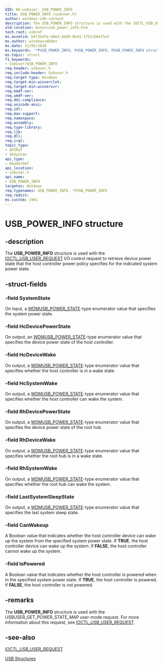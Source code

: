 ```yaml
---
UID: NS:usbuser._USB_POWER_INFO
title: USB_POWER_INFO (usbuser.h)
author: windows-sdk-content
description: The USB_POWER_INFO structure is used with the IOCTL_USB_USER_REQUEST I/O control request to retrieve device power state that the host controller power policy specifies for the indicated system power state.
old-location: buses\usb_power_info.htm
tech.root: usbref
ms.assetid: b4f35d7e-b0e3-44d9-8e41-1752cb0af5ef
ms.author: windowssdkdev
ms.date: 12/05/2018
ms.keywords: '*PUSB_POWER_INFO, PUSB_POWER_INFO, PUSB_POWER_INFO structure pointer [Buses], USB_POWER_INFO, USB_POWER_INFO structure [Buses], buses.usb_power_info, usbstrct_95ba66ea-20ee-4e05-8294-3b3bd06f7116.xml, usbuser/PUSB_POWER_INFO, usbuser/USB_POWER_INFO'
ms.topic: struct
f1_keywords:
- usbuser/USB_POWER_INFO
req.header: usbuser.h
req.include-header: Usbuser.h
req.target-type: Windows
req.target-min-winverclnt: 
req.target-min-winversvr: 
req.kmdf-ver: 
req.umdf-ver: 
req.ddi-compliance: 
req.unicode-ansi: 
req.idl: 
req.max-support: 
req.namespace: 
req.assembly: 
req.type-library: 
req.lib: 
req.dll: 
req.irql: 
topic_type:
- APIRef
- kbSyntax
api_type:
- HeaderDef
api_location:
- usbuser.h
api_name:
- USB_POWER_INFO
targetos: Windows
req.typenames: USB_POWER_INFO, *PUSB_POWER_INFO
req.redist: 
ms.custom: 19H1
---
```


# USB_POWER_INFO structure


## -description


The <b>USB_POWER_INFO</b> structure is used with the <a href="https://docs.microsoft.com/windows/desktop/api/usbuser/ni-usbuser-ioctl_usb_user_request">IOCTL_USB_USER_REQUEST</a> I/O control request to retrieve device power state that the host controller power policy specifies for the indicated system power state.


## -struct-fields




### -field SystemState

On input, a <a href="https://docs.microsoft.com/windows/desktop/api/usbuser/ne-usbuser-wdmusb_power_state">WDMUSB_POWER_STATE</a>-type enumerator value that specifies the system power state.


### -field HcDevicePowerState

On output, an <a href="https://docs.microsoft.com/windows/desktop/api/usbuser/ne-usbuser-wdmusb_power_state">WDMUSB_POWER_STATE</a>-type enumerator value that specifies the device power state of the host controller.


### -field HcDeviceWake

On output, a <a href="https://docs.microsoft.com/windows/desktop/api/usbuser/ne-usbuser-wdmusb_power_state">WDMUSB_POWER_STATE</a>-type enumerator value that specifies whether the host controller is in a wake state.


### -field HcSystemWake

On output, a <a href="https://docs.microsoft.com/windows/desktop/api/usbuser/ne-usbuser-wdmusb_power_state">WDMUSB_POWER_STATE</a>-type enumerator value that specifies whether the host controller can wake the system.


### -field RhDevicePowerState

On output, a <a href="https://docs.microsoft.com/windows/desktop/api/usbuser/ne-usbuser-wdmusb_power_state">WDMUSB_POWER_STATE</a>-type enumerator value that specifies the device power state of the root hub.


### -field RhDeviceWake

On output, a <a href="https://docs.microsoft.com/windows/desktop/api/usbuser/ne-usbuser-wdmusb_power_state">WDMUSB_POWER_STATE</a>-type enumerator value that specifies whether the root hub is in a wake state.


### -field RhSystemWake

On output, a <a href="https://docs.microsoft.com/windows/desktop/api/usbuser/ne-usbuser-wdmusb_power_state">WDMUSB_POWER_STATE</a>-type enumerator value that specifies whether the root hub can wake the system.


### -field LastSystemSleepState

On output, a <a href="https://docs.microsoft.com/windows/desktop/api/usbuser/ne-usbuser-wdmusb_power_state">WDMUSB_POWER_STATE</a>-type enumerator value that specifies the last system sleep state.


### -field CanWakeup

A Boolean value that indicates whether the host controller device can wake up the system from the specified system power state. If <b>TRUE</b>, the host controller device can wake up the system. If <b>FALSE</b>, the host controller cannot wake up the system.


### -field IsPowered

A Boolean value that indicates whether the host controller is powered when in the specified system power state. If <b>TRUE</b>, the host controller is powered. If <b>FALSE</b>, the host controller is not powered.


## -remarks



The <b>USB_POWER_INFO</b> structure is used with the USBUSER_GET_POWER_STATE_MAP user-mode request. For more information about this request, see <a href="https://docs.microsoft.com/windows/desktop/api/usbuser/ni-usbuser-ioctl_usb_user_request">IOCTL_USB_USER_REQUEST</a>.




## -see-also




<a href="https://docs.microsoft.com/windows/desktop/api/usbuser/ni-usbuser-ioctl_usb_user_request">IOCTL_USB_USER_REQUEST</a>



<a href="https://docs.microsoft.com/windows-hardware/drivers/ddi/content/index">USB Structures</a>
 

 

